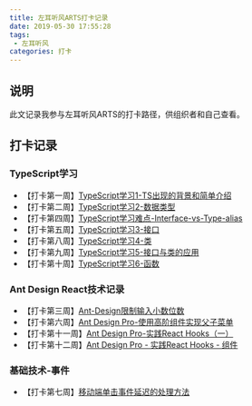 ```yaml
---
title: 左耳听风ARTS打卡记录
date: 2019-05-30 17:55:28
tags:
 - 左耳听风
categories: 打卡
---
```

## 说明
此文记录我参与左耳听风ARTS的打卡路径，供组织者和自己查看。

## 打卡记录
### TypeScript学习
- 【打卡第一周】[TypeScript学习1-TS出现的背景和简单介绍](/2019/05/07/TypeScript学习1-TS出现的背景和简单介绍/)
- 【打卡第二周】[TypeScript学习2-数据类型](/2019/05/17/TypeScript学习2-数据类型/)
- 【打卡第四周】[TypeScript学习难点-Interface-vs-Type-alias](/2019/05/30/TypeScript学习难点-Interface-vs-Type-alias/)
- 【打卡第五周】[TypeScript学习3-接口](/2019/06/04/TypeScript学习3-接口/)
- 【打卡第八周】[TypeScript学习4-类](/2019/06/29/TypeScript学习4-类/)
- 【打卡第九周】[TypeScript学习5-接口与类的应用](/2019/07/18/TypeScript学习5-接口与类的应用/)
- 【打卡第十周】[TypeScript学习6-函数](/2019/07/23/TypeScript学习6-函数/)


### Ant Design React技术记录
- 【打卡第三周】[Ant-Design限制输入小数位数](/2019/05/23/Ant-Design限制输入小数位数/)
- 【打卡第六周】[Ant Design Pro-使用高阶组件实现父子菜单](/2019/06/16/Ant-Design-Pro-使用高阶组件实现父子菜单/)
- 【打卡第十一周】[Ant Design Pro-实践React Hooks（一）](/2019/08/02/Ant-Design-Pro-实践React-Hooks（一）/)
- 【打卡第十二周】[Ant Design Pro - 实践React Hooks - 组件](/2019/08/09/Ant-Design-Pro-实践React-Hooks-组件/)

### 基础技术-事件
- 【打卡第七周】[移动端单击事件延迟的处理方法](/2019/06/24/移动端单击事件延迟的处理方法/)
